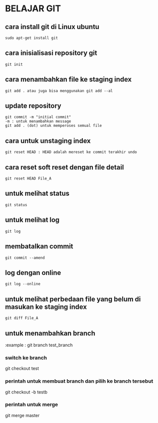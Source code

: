 # BELAJAR GIT
## cara install git di Linux ubuntu
    sudo apt-get install git
## cara inisialisasi repository git
    git init
## cara menambahkan file ke staging index
    git add . atau juga bisa menggunakan git add --al
## update repository 
    git commit -m "initial commit"
    -m : untuk menambahkan message
    git add . (dot) untuk memperoses semual file
## cara untuk unstaging index
    git reset HEAD : HEAD adalah mereset ke commit terakhir undo
## cara reset soft reset dengan file detail
    git reset HEAD File_A
## untuk melihat status
    git status
## untuk melihat log
    git log
## membatalkan commit
    git commit --amend
## log dengan online
    git log --online
## untuk melihat perbedaan file yang belum di masukan ke staging index
    git diff File_A
## untuk menambahkan branch
 :example : git branch test_branch
 ### switch ke branch 
 git checkout test
 ### perintah untuk membuat branch dan pilih ke branch tersebut
 git checkout -b testb
 ### perintah untuk merge
 git merge master


